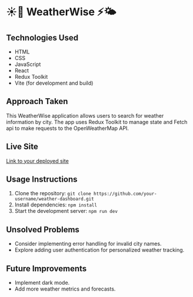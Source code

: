 #  ☀️💨 WeatherWise ⚡️🌤️

## Technologies Used
- HTML
- CSS
- JavaScript
- React
- Redux Toolkit
- Vite (for development and build)

## Approach Taken
This WeatherWise application allows users to search for weather information by city. The app uses Redux Toolkit to manage state and Fetch api to make requests to the OpenWeatherMap API.

## Live Site
[Link to your deployed site](https://your-deployed-site-url)

## Usage Instructions
1. Clone the repository: `git clone https://github.com/your-username/weather-dashboard.git`
2. Install dependencies: `npm install`
3. Start the development server: `npm run dev`

## Unsolved Problems
- Consider implementing error handling for invalid city names.
- Explore adding user authentication for personalized weather tracking.

## Future Improvements
- Implement dark mode.
- Add more weather metrics and forecasts.
